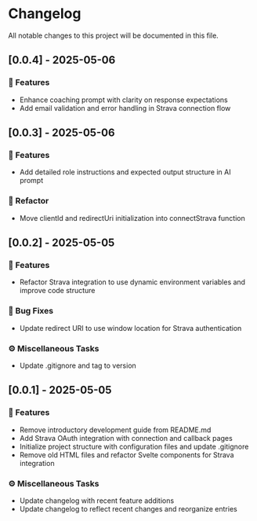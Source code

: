 # Changelog

All notable changes to this project will be documented in this file.

## [0.0.4] - 2025-05-06

### 🚀 Features

- Enhance coaching prompt with clarity on response expectations
- Add email validation and error handling in Strava connection flow

## [0.0.3] - 2025-05-06

### 🚀 Features

- Add detailed role instructions and expected output structure in AI prompt

### 🚜 Refactor

- Move clientId and redirectUri initialization into connectStrava function

## [0.0.2] - 2025-05-05

### 🚀 Features

- Refactor Strava integration to use dynamic environment variables and improve code structure

### 🐛 Bug Fixes

- Update redirect URI to use window location for Strava authentication

### ⚙️ Miscellaneous Tasks

- Update .gitignore and tag to version

## [0.0.1] - 2025-05-05

### 🚀 Features

- Remove introductory development guide from README.md
- Add Strava OAuth integration with connection and callback pages
- Initialize project structure with configuration files and update .gitignore
- Remove old HTML files and refactor Svelte components for Strava integration

### ⚙️ Miscellaneous Tasks

- Update changelog with recent feature additions
- Update changelog to reflect recent changes and reorganize entries

<!-- generated by git-cliff -->
